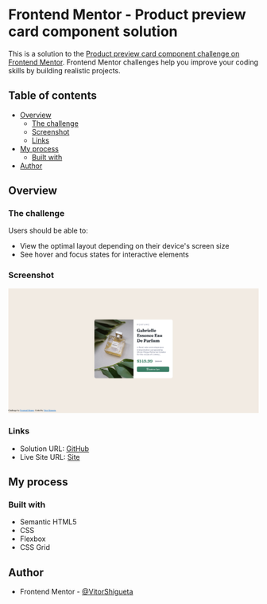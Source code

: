 # Frontend Mentor - Product preview card component solution

This is a solution to the [Product preview card component challenge on Frontend Mentor](https://www.frontendmentor.io/challenges/product-preview-card-component-GO7UmttRfa). Frontend Mentor challenges help you improve your coding skills by building realistic projects. 

## Table of contents

- [Overview](#overview)
  - [The challenge](#the-challenge)
  - [Screenshot](#screenshot)
  - [Links](#links)
- [My process](#my-process)
  - [Built with](#built-with)
- [Author](#author)

## Overview

### The challenge

Users should be able to:

- View the optimal layout depending on their device's screen size
- See hover and focus states for interactive elements

### Screenshot

![](./screenshot.png)

### Links

- Solution URL: [GitHub](https://github.com/VitorShigueta/product-preview-card-component)
- Live Site URL: [Site](https://elaborate-buttercream-9615f7.netlify.app/)

## My process

### Built with

- Semantic HTML5 
- CSS
- Flexbox
- CSS Grid

## Author

- Frontend Mentor - [@VitorShigueta](https://www.frontendmentor.io/profile/VitorShigueta)